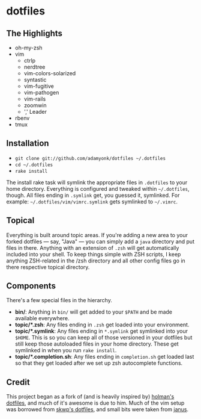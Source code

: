 # dotfiles

## The Highlights

- oh-my-zsh
- vim
  - ctrlp
  - nerdtree
  - vim-colors-solarized
  - syntastic
  - vim-fugitive
  - vim-pathogen
  - vim-rails
  - zoomwin
  - ',' Leader
- rbenv
- tmux

## Installation

- `git clone git://github.com/adamyonk/dotfiles ~/.dotfiles`
- `cd ~/.dotfiles`
- `rake install`

The install rake task will symlink the appropriate files in `.dotfiles` to your
home directory. Everything is configured and tweaked within `~/.dotfiles`,
though. All files ending in `.symlink` get, you guessed it, symlinked. For
example: `~/.dotfiles/vim/vimrc.symlink` gets symlinked to `~/.vimrc`.

## Topical

Everything is built around topic areas. If you're adding a new area to your
forked dotfiles — say, "Java" — you can simply add a `java` directory and put
files in there. Anything with an extension of `.zsh` will get automatically
included into your shell. To keep things simple with ZSH scripts, I keep
anything ZSH-related in the /zsh directory and all other config files go in
there respective topical directory.

## Components

There's a few special files in the hierarchy.

- **bin/**: Anything in `bin/` will get added to your `$PATH` and be made
  available everywhere.
- **topic/\*.zsh**: Any files ending in `.zsh` get loaded into your
  environment.
- **topic/\*.symlink**: Any files ending in `*.symlink` get symlinked into
  your `$HOME`. This is so you can keep all of those versioned in your dotfiles
  but still keep those autoloaded files in your home directory. These get
  symlinked in when you run `rake install`.
- **topic/\*.completion.sh**: Any files ending in `completion.sh` get loaded
  last so that they get loaded after we set up zsh autocomplete functions.

## Credit

This project began as a fork of (and is heavily inspired by)
[holman's dotfiles](http://github.com/holman/dotfiles), and much of it's
awesome is due to him. Much of the vim setup was borrowed from
[skwp's dotfiles](http://github.com/skwp/dotfiles), and small bits were
taken from [janus](http://github.com/carlhuda/janus).
